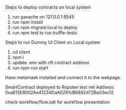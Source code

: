Steps to deploy contracts on local system
1) run ganache on 127.0.0.1:8545
2) run npm install
3) run npm migrate:local to deploy 
4) run npm test to run truffle-tests

Steps to run Dummy UI Client on Local system
1) cd client
2) npm i
3) update .env with nft contract address
4) run npm run start

Have metamask installed and connect it to the webpage.

SmartContract deployed to Ropsten test net
Address: 0xa815E8002Ae41234DaA0291cB6892d72Ba03ec12

check workflow/flow.odt for workflow presentation 